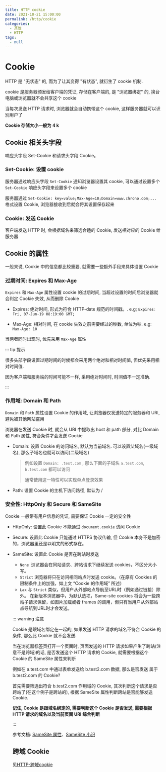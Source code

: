 ```yaml
---
title: HTTP cookie
date: 2021-10-21 15:00:00
permalink: /http/cookie
categories: 
  - 其他
  - HTTP
tags: 
  - null
---
```

# Cookie

HTTP 是 "无状态" 的, 而为了让其变得 "有状态", 就衍生了 cookie 机制.

cookie 是服务器颁发给客户端的凭证, 存储在客户端的, 是 "浏览器绑定" 的, 换台电脑或浏览器就不会共享这个 cookie

当每次发送 HTTP 请求时, 浏览器就会自动携带这个 cookie, 这样服务器就可以识别用户了

**Cookie 存储大小一般为 4 k**

## Cookie 相关头字段

响应头字段 Set-Cookie 和请求头字段 Cookie。

### Set-Cookie: 设置 cookie

 服务器通过响应头字段 `Set-Cookie` 通知浏览器设置其 cookie, 可以通过设置多个 `Set-Cookie` 响应头字段来设置多个 cookie

服务器通过 `Set-Cookie: key=value;Max-Age=10;Domain=www.chrono.com;...` 格式设置 Cookie, 浏览器接收到后就会将其设置保存起来

### Cookie:  发送 Cookie

客户端发送 HTTP 时, 会根据域名来筛选合适的 Cookie, 发送相对应的 Cookie 给服务器

## Cookie 的属性

一般来说, Cookie 中的信息都比较重要, 就需要一些额外手段来具体设置 Cookie

### 过期时间: Expires 和 Max-Age

`Expires` 和 `Max-Age` 属性设置 cookie 的过期时间, 当超过设置的时间后浏览器就会判定 Cookie 失效, 从而删除 Cookie

* Expires: 绝对时间, 形式为符合 HTTP-date 规范的时间戳。. e.g; `Expires: Fri, 07-Jun-19 08:19:00 GMT;`

* Max-Age: 相对时间, 在 cookie 失效之前需要经过的秒数, 单位为秒. e.g: `Max-Age: 10`

当两者同时出现时, 优先采用 `Max-Age` 属性

::: tip 提示

很多头部字段设置过期时间的时候都会采用两个绝对和相对时间值, 但优先采用相对时间值.

因为客户端和服务端的时间可能不一样, 采用绝对时间时, 时间值不一定准确.

:::

### 作用域: Domain 和 Path

`Domain` 和 `Path` 属性设置 Cookie 的作用域, 让浏览器仅发送特定的服务器和 URI, 避免被其他网站盗用

浏览器在发送 Cookie 时, 就会从 URI 中提取出 host 和 path 部分, 对比 Domain 和 Path 属性, 符合条件才会发送 Cookie

* Domain: 设置 Cookie 的访问域名,  默认为当前域名. 可以设置父域名(一级域名), 那么子域名也就可以访问(二级域名)

  > 例如设置 `Domain: .test.com` , 那么下面的子域名 `a.test.com`, `b.test.com` 都可以访问
  >
  > 通常使用这一特性可以实现单点登录效果

* Path: 设置 Cookie 的主机下访问路径, 默认为 /

### 安全性: HttpOnly 和 Secure 和 SameSite

Cookie 一般带有用户信息的凭证, 需要保证 Cookie 一定的安全性

* HttpOnly: 设置此 Cookie 不能通过 `document.cookie` 访问 Cookie

* Secure: 设置此 Cookie 只能通过 HTTPS 协议传输, 但 Cookie 本身不是加密的，浏览器里还是以明文的形式存在。

* SameSite: 设置此 Cookie 是否在跨站时发送

  * `None `浏览器会在同站请求、跨站请求下继续发送 cookies，不区分大小写。
  * `Strict` 浏览器将只在访问相同站点时发送 cookie。（在原有 Cookies 的限制条件上的加强，如上文 “Cookie 的作用域” 所述）
  * `Lax` 与 `Strict` 类似，但用户从外部站点导航至URL时（例如通过链接）除外。 在新版本浏览器中，为默认选项，Same-site cookies 将会为一些跨站子请求保留，如图片加载或者 frames 的调用，但只有当用户从外部站点导航到URL时才会发送。

  ::: warning 注意

  Cookie 是跟域名绑定在一起的, 如果发送 HTTP 请求的域名不符合 Cookie 的条件, 那么此 Cookie 就不会发送.

  当在浏览器标签页打开一个页面时, 页面发送的 HTTP 请求如果产生了跨站(注意不是跨域)的话, 是否发送这个 HTTP 请求的 Cookie, 就需要根据这个 Cookie 的 SameSite 属性来判断

  例如在 a.test.com 中通过表单发送给 b.test2.com 数据, 那么是否发送 属于 b.test2.com 的 Cookie?

  首先需要筛选出符合 b.test2.com 作用域的 Cookie, 其次判断这个请求是否跨站了(在这个例子是跨站的), 根据 SameSite 属性判断跨站是否能够发送 Cookie. 

  **记住, Cookie 是跟域名绑定的, 需要判断这个 Cookie 是否发送, 需要根据 HTTP 请求的域名以及当前页面 URI 综合判断**

  :::

  参考文档: [SameSite 属性](https://www.ruanyifeng.com/blog/2019/09/cookie-samesite.html)、[SameSite 小识](https://zhuanlan.zhihu.com/p/121048298)

  ## 跨域 Cookie
  见[HTTP-跨域cookie](/http/cors/#跨域-cookie)
  
  


